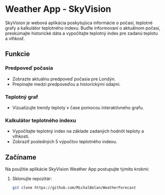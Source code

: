 # Weather App - SkyVision

SkyVision je webová aplikácia poskytujúca informácie o počasí, teplotné grafy a kalkulátor teplotného indexu. 
Buďte informovaní o aktuálnom počasí, preskúmajte historické dáta a vypočítajte teplotný index pre zadanú teplotu a vlhkosť.

## Funkcie

### Predpoveď počasia

- Zobrazte aktuálnu predpoveď počasia pre Londýn.
- Prepínajte medzi predpoveďou a historickými údajmi.

### Teplotný graf

- Vizualizujte trendy teploty v čase pomocou interaktívneho grafu.

### Kalkulátor teplotného indexu

- Vypočítajte teplotný index na základe zadaných hodnôt teploty a vlhkosti.
- Zobraziť posledných 5 výpočtov teplotného indexu.

## Začíname

Na použitie aplikácie SkyVision Weather App postupujte týmito krokmi:

1. Sklonujte repozitár:

   ```bash
   git clone https://github.com/MichalBelan/WeatherForecast
